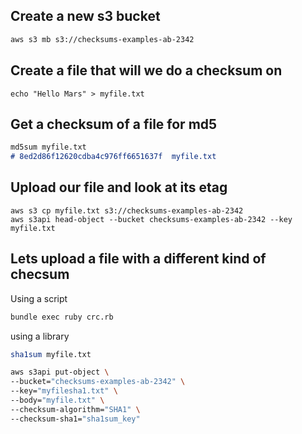 ## Create a new s3 bucket

```md
aws s3 mb s3://checksums-examples-ab-2342
```

## Create a file that will we do a checksum on

```
echo "Hello Mars" > myfile.txt
```

## Get a checksum of a file for md5

```md
md5sum myfile.txt 
# 8ed2d86f12620cdba4c976ff6651637f  myfile.txt
```

## Upload our file and look at its etag

```
aws s3 cp myfile.txt s3://checksums-examples-ab-2342
aws s3api head-object --bucket checksums-examples-ab-2342 --key myfile.txt
```

## Lets upload a file with a different kind of checsum

Using a script
```sh
bundle exec ruby crc.rb
```

using a library
```sh
sha1sum myfile.txt 
```

```sh
aws s3api put-object \
--bucket="checksums-examples-ab-2342" \
--key="myfilesha1.txt" \
--body="myfile.txt" \
--checksum-algorithm="SHA1" \
--checksum-sha1="sha1sum_key"
```